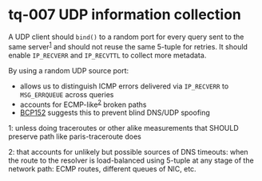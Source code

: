 # tq-007 UDP information collection

A UDP client should `bind()` to a random port for every query sent to the same
server<sup>[1](#fn1)</sup> and should not reuse the same 5-tuple for retries.
It should enable `IP_RECVERR` and `IP_RECVTTL` to collect more metadata.

By using a random UDP source port:
- allows us to distinguish ICMP errors delivered via `IP_RECVERR` to `MSG_ERRQUEUE` across queries
- accounts for ECMP-like<sup>[2](#fn2)</sup> broken paths
- [BCP152](https://tools.ietf.org/html/bcp152#section-6.1) suggests this to prevent blind DNS/UDP spoofing

<a name="fn1">1</a>: unless doing traceroutes or other alike measurements that
SHOULD preserve path like paris-traceroute does

<a name="fn2">2</a>: that accounts for unlikely but possible sources of DNS
timeouts: when the route to the resolver is load-balanced using 5-tuple at any
stage of the network path: ECMP routes, different queues of NIC, etc.
